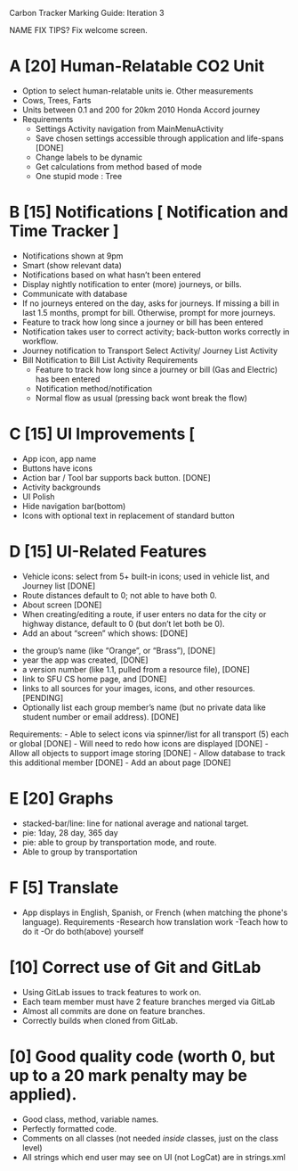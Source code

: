 Carbon Tracker Marking Guide: Iteration 3

 NAME
 FIX TIPS?
 Fix welcome screen.




A [20] Human-Relatable CO2 Unit
==============================
-	Option to select human-relatable units ie. Other measurements
-	Cows, Trees, Farts
-	Units between 0.1 and 200 for 20km 2010 Honda Accord journey
-	Requirements
    -	Settings Activity navigation from MainMenuActivity
    -	Save chosen settings accessible through application and life-spans [DONE]
    -	Change labels to be dynamic
    -	Get calculations from method based of mode
    -	One stupid mode : Tree

B [15] Notifications [ Notification and Time Tracker ]
==============================
-	Notifications shown at 9pm
-	Smart (show relevant data)
-	Notifications based on what hasn’t been entered
-	Display nightly notification to enter (more) journeys, or bills.
-	Communicate with database
-	If no journeys entered on the day, asks for journeys. 
If missing a bill in last 1.5 months, prompt for bill.
Otherwise, prompt for more journeys.
-	Feature to track how long since a journey or bill has been entered
-	Notification takes user to correct activity; back-button works correctly in workflow.
-	Journey notification to Transport Select Activity/ Journey List Activity
-	Bill Notification to Bill List Activity
Requirements
    -	Feature to track how long since a journey or bill (Gas and Electric) has been entered
    -	Notification method/notification
    -	Normal flow as usual (pressing back wont break the flow)

C [15] UI Improvements [
==============================
-	App icon, app name
-	Buttons have icons
-	Action bar / Tool bar supports back button. [DONE]
-	Activity backgrounds
-	UI Polish
-	Hide navigation bar(bottom)
-	Icons with optional text in replacement of standard button
 

D [15] UI-Related Features
==============================
-	Vehicle icons: select from 5+ built-in icons; used in vehicle list, and Journey list [DONE]
-	Route distances default to 0; not able to have both 0.
-	About screen [DONE]
-	When creating/editing a route, if user enters no data for the city or highway distance, default to 0 (but don’t let both be 0).
-	Add an about “screen” which shows: [DONE]
  * the group’s name (like “Orange”, or “Brass”), [DONE]
  * year the app was created, [DONE]
  * a version number (like 1.1, pulled from a resource file), [DONE]
  * link to SFU CS home page, and [DONE]
  * links to all sources for your images, icons, and other resources. [PENDING]
  * Optionally list each group member’s name (but no private data like student number or email address). [DONE]
 
Requirements:
    -	Able to select icons via spinner/list for all transport (5) each or global [DONE]
    -	Will need to redo how icons are displayed [DONE]
    -	Allow all objects to support image storing [DONE]
    -	Allow database to track this additional member [DONE]
    -	Add an about page [DONE]


E [20] Graphs
==============================
- stacked-bar/line: line for national average and national target.
- pie: 1day, 28 day, 365 day
- pie: able to group by transportation mode, and route.
- Able to group by transportation
 

F [5] Translate
==============================
- App displays in English, Spanish, or French (when matching the phone's language).
Requirements
    -Research how translation work
    -Teach how to do it
    -Or do both(above) yourself


[10] Correct use of Git and GitLab
==============================
   - Using GitLab issues to track features to work on.
   - Each team member must have 2 feature branches merged via GitLab
   - Almost all commits are done on feature branches.
   - Correctly builds when cloned from GitLab.
 

[0] Good quality code (worth 0, but up to a 20 mark penalty may be applied).
==============================
   - Good class, method, variable names.
   - Perfectly formatted code.
   - Comments on all classes (not needed *inside* classes, just on the class level)
   - All strings which end user may see on UI (not LogCat) are in strings.xml

